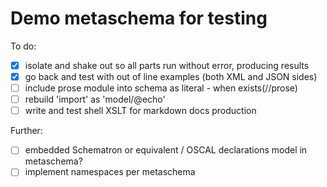 # Demo metaschema for testing

To do:

- [x] isolate and shake out so all parts run without error, producing results
- [x] go back and test with out of line examples (both XML and JSON sides)
- [ ] include prose module into schema as literal - when exists(//prose)
- [ ] rebuild 'import' as 'model/@echo' 
- [ ] write and test shell XSLT for markdown docs production

Further:

- [ ] embedded Schematron or equivalent / OSCAL declarations model in metaschema?
- [ ] implement namespaces per metaschema